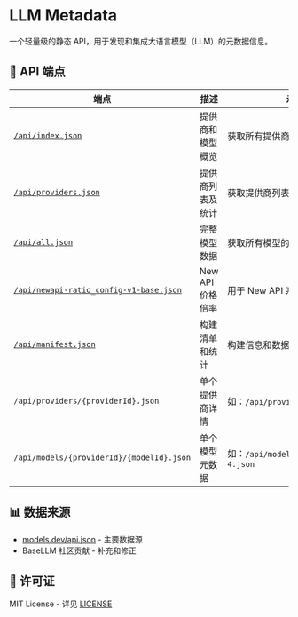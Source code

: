 # LLM Metadata

一个轻量级的静态 API，用于发现和集成大语言模型（LLM）的元数据信息。

## 📡 API 端点

| 端点 | 描述 | 示例 |
|------|------|------|
| [`/api/index.json`](./api/index.json) | 提供商和模型概览 | 获取所有提供商和模型的基本信息 |
| [`/api/providers.json`](./api/providers.json) | 提供商列表及统计 | 获取提供商列表和模型数量统计 |
| [`/api/all.json`](./api/all.json) | 完整模型数据 | 获取所有模型的详细信息 |
| [`/api/newapi-ratio_config-v1-base.json`](./api/newapi-ratio_config-v1-base.json) | New API 价格倍率 | 用于 New API 系统的价格计算 |
| [`/api/manifest.json`](./api/manifest.json) | 构建清单和统计 | 构建信息和数据统计 |
| `/api/providers/{providerId}.json` | 单个提供商详情 | 如：`/api/providers/openai.json` |
| `/api/models/{providerId}/{modelId}.json` | 单个模型元数据 | 如：`/api/models/openai/gpt-4.json` |

## 📊 数据来源

- [models.dev/api.json](https://models.dev/api.json) - 主要数据源
- BaseLLM 社区贡献 - 补充和修正

## 📄 许可证

MIT License - 详见 [LICENSE](https://github.com/basellm/llm-metadata/blob/main/LICENSE)
